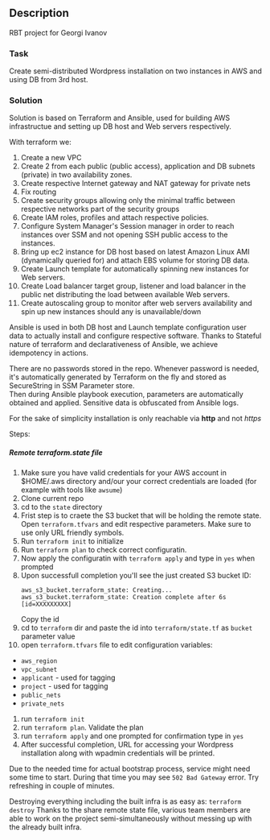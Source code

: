 ## Description
RBT project for Georgi Ivanov

### Task

Create semi-distributed Wordpress installation on two instances in AWS and using DB from 3rd host.

### Solution
Solution is based on Terraform and Ansible, used for building AWS infrastructue and setting up DB host and Web servers respectively.

With terraform we:
1. Create a new VPC
1. Create 2 from each public (public access), application and DB subnets (private) in two availability zones.
1. Create respective Internet gateway and NAT gateway for private nets
1. Fix routing
1. Create security groups allowing only the minimal traffic between respective networks part of the security groups
1. Create IAM roles, profiles and attach respective policies.
1. Configure System Manager's Session manager in order to reach instances over SSM and not opening SSH public access to the instances.
1. Bring up ec2 instance for DB host based on latest Amazon Linux AMI (dynamically queried for) and attach EBS volume for storing DB data.
1. Create Launch template for automatically spinning new instances for Web servers.
1. Create Load balancer target group, listener and load balancer in the public net distributing the load between available Web servers.
1. Create autoscaling group to monitor after web servers availability and spin up new instances should any is unavailable/down


Ansible is used in both DB host and Launch template configuration user data to actually install and configure respective software.
Thanks to Stateful nature of terraform and declarativeness of Ansible, we achieve idempotency in actions.

There are no passwords stored in the repo. Whenever password is needed, it's automatically generated by Terraform on the fly and stored as SecureString in SSM Parameter store.  
Then during Ansible playbook execution, parameters are automatically obtained and applied. Sensitive data is obfuscated from Ansible logs.

For the sake of simplicity installation is only reachable via **http** and not *https*

Steps:
##### Remote terraform.state file
1. Make sure you have valid credentials for your AWS account in $HOME/.aws directory and/our your correct credentials are loaded (for example with tools like `awsume`)
1. Clone current repo
1. cd to the `state` directory
1. Frist step is to craete the S3 bucket that will be holding the remote state. Open `terraform.tfvars` and edit respective parameters. Make sure to use only URL friendly symbols.
1. Run `terraform init` to initialize
1. Run `terraform plan` to check correct configuratin.
1. Now apply the configuratin with `terraform apply` and type in `yes` when prompted
1. Upon successfull completion you'll see the just created S3 bucket ID:
   ```
   aws_s3_bucket.terraform_state: Creating...  
   aws_s3_bucket.terraform_state: Creation complete after 6s [id=XXXXXXXXX]
   ``` 
   Copy the id 
1. cd to `terraform` dir and paste the id into `terraform/state.tf` as `bucket` parameter value
1. open `terraform.tfvars` file to edit configuration variables:
 * `aws_region`
 * `vpc_subnet`
 * `applicant` - used for tagging
 * `project` - used for tagging
 * `public_nets`
 * `private_nets`
1. run `terraform init`
2. run `terraform plan`. Validate the plan
2. run `terraform apply` and one prompted for confirmation type in `yes`
3. After successful completion, URL for accessing your Wordpress installation along with wpadmin credentials will be printed.


Due to the needed time for actual bootstrap process, service might need some time to start. During that time you may see `502 Bad Gateway` error. Try refreshing in couple of minutes.

Destroying everything including the built infra is as easy as:
`terraform destroy`
Thanks to the share remote state file, various team members are able to work on the project semi-simultaneously without messing up with the already built infra.

